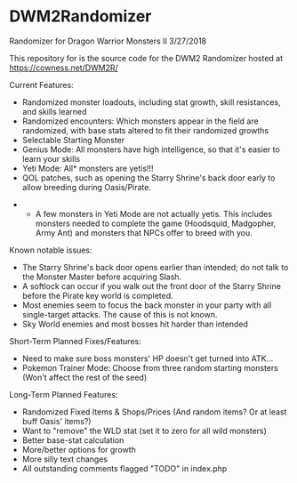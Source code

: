 # DWM2Randomizer
Randomizer for Dragon Warrior Monsters II
3/27/2018

This repository for is the source code for the DWM2 Randomizer hosted at https://cowness.net/DWM2R/


Current Features:
 - Randomized monster loadouts, including stat growth, skill resistances, and skills learned
 - Randomized encounters: Which monsters appear in the field are randomized, with base stats altered to fit their randomized growths
 - Selectable Starting Monster
 - Genius Mode: All monsters have high intelligence, so that it's easier to learn your skills
 - Yeti Mode: All* monsters are yetis!!!
 - QOL patches, such as opening the Starry Shrine's back door early to allow breeding during Oasis/Pirate.

* - A few monsters in Yeti Mode are not actually yetis.  This includes monsters needed to complete the game (Hoodsquid, Madgopher, Army Ant) and monsters that NPCs offer to breed with you.


Known notable issues:
 - The Starry Shrine's back door opens earlier than intended; do not talk to the Monster Master before acquiring Slash.
 - A softlock can occur if you walk out the front door of the Starry Shrine before the Pirate key world is completed.
 - Most enemies seem to focus the back monster in your party with all single-target attacks.  The cause of this is not known.
 - Sky World enemies and most bosses hit harder than intended


Short-Term Planned Fixes/Features:
 - Need to make sure boss monsters' HP doesn't get turned into ATK...
 - Pokemon Trainer Mode: Choose from three random starting monsters (Won't affect the rest of the seed)


Long-Term Planned Features:
 - Randomized Fixed Items & Shops/Prices (And random items?  Or at least buff Oasis' items?)
 - Want to "remove" the WLD stat (set it to zero for all wild monsters)
 - Better base-stat calculation
 - More/better options for growth 
 - More silly text changes
 - All outstanding comments flagged "TODO" in index.php
